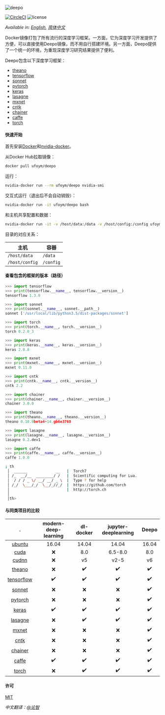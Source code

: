 ![deepo](https://user-images.githubusercontent.com/2270240/32102393-aecf573c-bb4e-11e7-811c-dc673cae7b9c.png)

[![CircleCI](https://img.shields.io/circleci/project/github/ufoym/deepo.svg)](https://circleci.com/gh/ufoym/deepo)
![license](https://img.shields.io/github/license/ufoym/deepo.svg)

*Available in: [English](README.md), [简体中文](README_zh-CN.md)*

Docker镜像打包了所有流行的深度学习框架。一方面，它为深度学习开发提供了方便，可以直接使用Deepo镜像，而不用自行搭建环境。另一方面，Deepo提供了一个统一的环境，为重现深度学习研究结果提供了便利。

Deepo包含以下深度学习框架：

- [theano](http://deeplearning.net/software/theano)
- [tensorflow](http://www.tensorflow.org)
- [sonnet](https://github.com/deepmind/sonnet)
- [pytorch](http://pytorch.org)
- [keras](https://keras.io)
- [lasagne](http://lasagne.readthedocs.io)
- [mxnet](http://mxnet.incubator.apache.org)
- [cntk](https://www.microsoft.com/en-us/cognitive-toolkit)
- [chainer](https://chainer.org)
- [caffe](http://caffe.berkeleyvision.org)
- [torch](http://torch.ch/)

#### 快速开始

首先安装[Docker](https://docs.docker.com/engine/installation/)和[nvidia-docker](https://github.com/NVIDIA/nvidia-docker)。

从Docker Hub拉取镜像：

```bash
docker pull ufoym/deepo
```

运行：

```bash
nvidia-docker run --rm ufoym/deepo nvidia-smi
```

交互式运行（退出后不会自动销毁）：

```bash
nvidia-docker run -it ufoym/deepo bash
```

和主机共享配置和数据：

```bash
nvidia-docker run -it -v /host/data:/data -v /host/config:/config ufoym/deepo bash
```

目录的对应关系：

| 主机 | 容器 |
| -- | -- |
| `/host/data` | `/data` |
| `/host/config` | `/config` |

#### 查看包含的框架的版本（路径）

```python
>>> import tensorflow
>>> print(tensorflow.__name__, tensorflow.__version__)
tensorflow 1.3.0

>>> import sonnet
>>> print(sonnet.__name__, sonnet.__path__)
sonnet ['/usr/local/lib/python3.5/dist-packages/sonnet']

>>> import torch
>>> print(torch.__name__, torch.__version__)
torch 0.2.0_3

>>> import keras
>>> print(keras.__name__, keras.__version__)
keras 2.0.8

>>> import mxnet
>>> print(mxnet.__name__, mxnet.__version__)
mxnet 0.11.0

>>> import cntk
>>> print(cntk.__name__, cntk.__version__)
cntk 2.2

>>> import chainer
>>> print(chainer.__name__, chainer.__version__)
chainer 3.0.0

>>> import theano
>>> print(theano.__name__, theano.__version__)
theano 0.10.0beta4+14.gb6e3768

>>> import lasagne
>>> print(lasagne.__name__, lasagne.__version__)
lasagne 0.2.dev1

>>> import caffe
>>> print(caffe.__name__, caffe.__version__)
caffe 1.0.0
```

```sh
; th
 │  ______             __   |  Torch7
 │ /_  __/__  ________/ /   |  Scientific computing for Lua.
 │  / / / _ \/ __/ __/ _ \  |  Type ? for help
 │ /_/  \___/_/  \__/_//_/  |  https://github.com/torch
 │                          |  http://torch.ch
 │
 │th>
```

#### 与同类项目的比较

.      | modern-deep-learning | dl-docker          | jupyter-deeplearning | Deepo
:------------------------------------------------: | :------------------: | :----------------: | :------------------: | :----------------:
 [ubuntu](https://www.ubuntu.com)                  | 16.04                | 14.04              | 14.04                | 16.04
 [cuda](https://developer.nvidia.com/cuda-zone)    | ❌                  | 8.0                | 6.5-8.0              | 8.0
 [cudnn](https://developer.nvidia.com/cudnn)       | ❌                  | v5                 | v2-5                 | v6
 [theano](http://deeplearning.net/software/theano) | ❌                  | ✔️ | ✔️   | ✔️
 [tensorflow](http://www.tensorflow.org)           | ✔️   | ✔️ | ✔️   | ✔️
 [sonnet](https://github.com/deepmind/sonnet)      | ❌                  | ❌                | ❌                  | ✔️
 [pytorch](http://pytorch.org)                     | ❌                  | ❌                | ❌                  | ✔️
 [keras](https://keras.io)                         | ✔️   | ✔️ | ✔️   | ✔️
 [lasagne](http://lasagne.readthedocs.io)          | ❌                  | ✔️ | ✔️   | ✔️
 [mxnet](http://mxnet.incubator.apache.org)        | ❌                  | ❌                | ❌                  | ✔️
 [cntk](http://cntk.ai)                            | ❌                  | ❌                | ❌                  | ✔️
 [chainer](https://chainer.org)                    | ❌                  | ❌                | ❌                  | ✔️
 [caffe](http://caffe.berkeleyvision.org)          | ✔️   | ✔️ | ✔️   | ✔️
 [torch](http://torch.ch/)                         | ❌                  | ✔️️ | ✔️   | ✔️

#### 许可

[MIT](https://github.com/ufoym/deepo/blob/master/LICENSE)

*中文翻译：[@论智](https://mp.weixin.qq.com/s/aK1Ry5R6tMTn6z6llEGxHQ)*